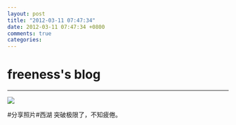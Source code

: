 ```yaml
---
layout: post
title: "2012-03-11 07:47:34"
date: 2012-03-11 07:47:34 +0800
comments: true
categories: 
---
```


# freeness's blog

----------

![](http://okqmqrbgo.bkt.clouddn.com/201203110747341.jpg)

>
\#分享照片\#西湖 突破极限了，不知疲倦。